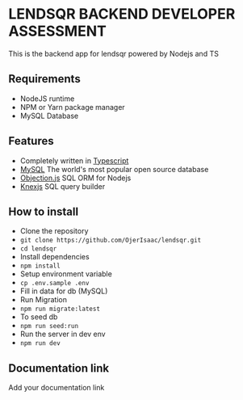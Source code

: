 # LENDSQR BACKEND DEVELOPER ASSESSMENT
This is the backend app for lendsqr powered by Nodejs and TS

## Requirements
- NodeJS runtime
- NPM or Yarn package manager
- MySQL Database

## Features
- Completely written in [Typescript](https://typescriptlang.org/)
- [MySQL](https://dev.mysql.com/doc/) The world's most popular open source database
- [Objection.js](https://vincit.github.io/objection.js/) SQL ORM for Nodejs
- [Knexjs](https://knexjs.org/) SQL query builder

## How to install
- Clone the repository
- `git clone https://github.com/OjerIsaac/lendsqr.git`
- `cd lendsqr`
- Install dependencies
- `npm install`
- Setup environment variable
- `cp .env.sample .env`
- Fill in data for db (MySQL)
- Run Migration
- `npm run migrate:latest`
- To seed db
- `npm run seed:run`
- Run the server in dev env
- `npm run dev`

## Documentation link
Add your documentation link